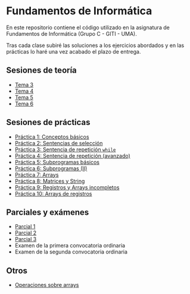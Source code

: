 # Fundamentos de Informática

En este repositorio contiene el código utilizado en la asignatura de Fundamentos de Informática (Grupo C - GITI - UMA).

Tras cada clase subiré las soluciones a los ejercicios abordados y en las prácticas lo haré una vez acabado el plazo de entrega.

## Sesiones de teoría

* [Tema 3](docs/tema3.md)
* [Tema 4](docs/tema4.md)
* [Tema 5](docs/tema5.md)
* [Tema 6](docs/tema6.md)

## Sesiones de prácticas

* [Práctica 1: Conceptos básicos](prácticas/p1.md)
* [Práctica 2: Sentencias de selección](prácticas/p2.md)
* [Práctica 3: Sentencia de repetición `while`](prácticas/p3.md)
* [Práctica 4: Sentencia de repetición (avanzado)](prácticas/p4.md)
* [Práctica 5: Subprogramas básicos](prácticas/p5.md)
* [Práctica 6: Subprogramas (II)](prácticas/p6.md)
* [Práctica 7: Arrays](prácticas/p7.md)
* [Práctica 8: Matrices y String](prácticas/p8.md)
* [Práctica 9: Registros y Arrays incompletos](prácticas/p9.md)
* [Práctica 10: Arrays de registros](prácticas/p10.md)

## Parciales y exámenes

* [Parcial 1](evaluacion/parcial1.md)
* [Parcial 2](evaluacion/parcial2.md)
* [Parcial 3](evaluacion/parcial3.md)
* Examen de la primera convocatoria ordinaria
* Examen de la segunda convocatoria ordinaria

## Otros

* [Operaciones sobre arrays](docs/operaciones.md)
